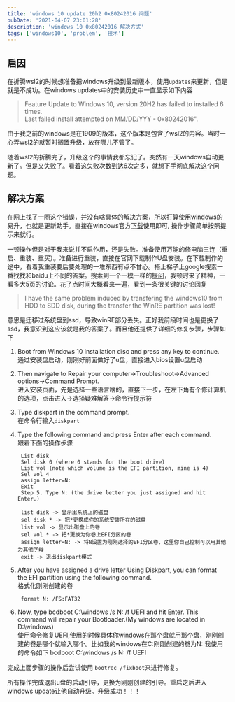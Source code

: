 ```yaml
---
title: 'windows 10 update 20h2 0x80242016 问题'
pubDate: '2021-04-07 23:01:28'
description: 'windows 10 0x80242016 解决方式'
tags: ['windows10', 'problem', '技术']
---
```


## 启因
在折腾wsl2的时候想准备把windows升级到最新版本，使用`updates`来更新，但是就是不成功。在windows updates中的安装历史中一直显示如下内容
> Feature Update to Windows 10, version 20H2 has failed to installed 6 times.  
    Last failed install attempted on MM/DD/YYY - 0x80242016".

由于我之前的windows是在1909的版本，这个版本是包含了wsl2的内容。当时一心弄wsl2的就暂时搁置升级，放在哪儿不管了。

随着wsl2的折腾完了，升级这个的事情我都忘记了。突然有一天windows自动更新了。但是又失败了。看着这失败次数到达6次之多，就想下手彻底解决这个问题。

## 解决方案

在网上找了一圈这个错误，并没有啥具体的解决方案，所以打算使用windows的易升，也就是更新助手。直接在windows官方[下载](https://www.microsoft.com/zh-cn/software-download/windows10)使用即可, 操作步骤简单按照提示来就行。

一顿操作但是对于我来说并不启作用，还是失败。准备使用万能的修电脑三连（重启、重装、重买）。准备进行重装，直接在官网下载制作U盘安装。在下载制作的途中，看着我重装要后要处理的一堆东西有点不甘心。搭上梯子上google搜索一番找找和baidu上不同的答案。搜索到一个一模一样的[提问](https://answers.microsoft.com/en-us/windows/forum/windows_10-update/windows-10-feature-update-20h2-consistently-fails/65d93edb-6423-43cd-a140-a3c847066380)，我顿时来了精神，一看多大5页的讨论。花了点时间大概看来一遍，看到一条很关键的讨论回复
> I have the same problem induced by transfering the windows10 from HDD to SDD disk, during the transfer the WinRE partition was lost!

意思是迁移过系统盘到ssd，导致winRE部分丢失。正好我前段时间也是更换了ssd，我意识到这应该就是我的答案了。而且他还提供了详细的修复步骤，步骤如下

1. Boot from Windows 10 installation disc and press any key to continue.  
通过安装盘启动，刚刚好前面做好了u盘，直接进入bios设置u盘启动

2. Then navigate to Repair your computer->Troubleshoot->Advanced options->Command Prompt.  
进入安装页面，先是选择一些语言啥的，直接下一步，在左下角有个修计算机的选项，点击进入->选择疑难解答->命令行提示符

3. Type diskpart in the command prompt.  
在命令行输入`diskpart`

4. Type the following command and press Enter after each command.  
跟着下面的操作步骤

        List disk
        Sel disk 0 (where 0 stands for the boot drive)
        List vol (note which volume is the EFI partition, mine is 4)
        Sel vol 4
        assign letter=N:
        Exit
        Step 5. Type N: (the drive letter you just assigned and hit Enter.)

        list disk -> 显示出系统上的磁盘
        sel disk * -> 把*更换成你的系统安装所在的磁盘
        list vol -> 显示出磁盘上的卷
        sel vol * -> 把*更换为你卷上EFI分区的卷
        assign letter=N: -> 将N设置为刚刚选择的EFI分区卷，这里你自己控制可以用其他为其他字母
        exit -> 退出diskpart模式
    

6. After you have assigned a drive letter Using Diskpart, you can format the EFI partition using the following command.  
格式化刚刚创建的卷
                
        format N: /FS:FAT32

7. Now, type bcdboot C:\windows /s N: /f UEFI and hit Enter. This command will repair your Bootloader.(My windows are located in D:\windows)  
使用命令修复UEFI,使用的时候具体你windows在那个盘就用那个盘，刚刚创建的卷是哪个就输入哪个。比如我的windows在C:刚刚创建的卷为N:
        我使用的命令如下
        bcdboot C:\windows /s N: /f UEFI

完成上面步骤的操作后尝试使用 `bootrec /fixboot`来进行修复。

所有操作完成退出u盘的启动引导，更换为刚刚创建的引导。重启之后进入windows update让他自动升级。升级成功！！！


